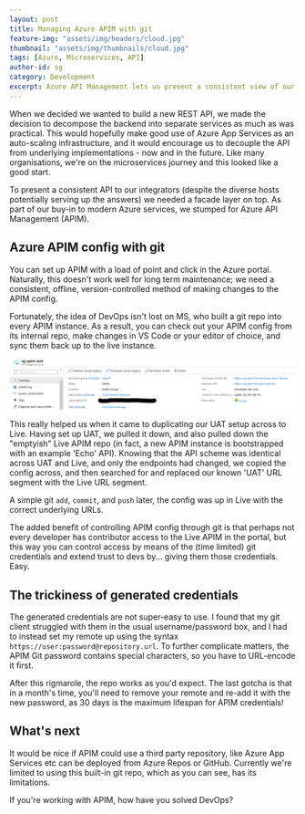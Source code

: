 ```yaml
---
layout: post
title: Managing Azure APIM with git
feature-img: "assets/img/headers/cloud.jpg"
thumbnail: "assets/img/thumbnails/cloud.jpg"
tags: [Azure, Microservices, API]
author-id: sg
category: Development
excerpt: Azure API Management lets us present a consistent view of our microservices APIs, but how can we securely and repeatably make changes to APIM environments?
---
```


When we decided we wanted to build a new REST API, we made the decision to decompose the backend into separate services as much as was practical. This would hopefully make good use of Azure App Services as an auto-scaling infrastructure, and it would encourage us to decouple the API from underlying implementations - now and in the future. Like many organisations, we're on the microservices journey and this looked like a good start.

To present a consistent API to our integrators (despite the diverse hosts potentially serving up the answers) we needed a facade layer on top. As part of our buy-in to modern Azure services, we stumped for Azure API Management (APIM).

## Azure APIM config with git

You can set up APIM with a load of point and click in the Azure portal. Naturally, this doesn't work well for long term maintenance; we need a consistent, offline, version-controlled method of making changes to the APIM config.

Fortunately, the idea of DevOps isn't lost on MS, who built a git repo into every APIM instance. As a result, you can check out your APIM config from its internal repo, make changes in VS Code or your editor of choice, and sync them back up to the live instance.

![Azure APIM Portal showing Repository Sync status](/assets/img/sg-apim-test.png)

This really helped us when it came to duplicating our UAT setup across to Live. Having set up UAT, we pulled it down, and also pulled down the "emptyish" Live APIM repo (in fact, a new APIM instance is bootstrapped with an example 'Echo' API). Knowing that the API scheme was identical across UAT and Live, and only the endpoints had changed, we copied the config across, and then searched for and replaced our known 'UAT' URL segment with the Live URL segment.


A simple git `add`, `commit`, and `push` later, the config was up in Live with the correct underlying URLs.

The added benefit of controlling APIM config through git is that perhaps not every developer has contributor access to the Live APIM in the portal, but this way you can control access by means of the (time limited) git credentials and extend trust to devs by... giving them those credentials. Easy.

## The trickiness of generated credentials

The generated credentials are not super-easy to use. I found that my git client struggled with them in the usual username/password box, and I had to instead set my remote up using the syntax `https://user:password@repository.url`. To further complicate matters, the APIM Git password contains special characters, so you have to URL-encode it first.

After this rigmarole, the repo works as you'd expect. The last gotcha is that in a month's time, you'll need to remove your remote and re-add it with the new password, as 30 days is the maximum lifespan for APIM credentials!

## What's next

It would be nice if APIM could use a third party repository, like Azure App Services etc can be deployed from Azure Repos or GitHub. Currently we're limited to using this built-in git repo, which as you can see, has its limitations.

If you're working with APIM, how have you solved DevOps?